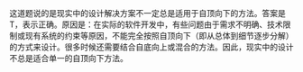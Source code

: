 这道题说的是现实中的设计解决方案不一定总是适用于自顶向下的方法。答案是T，表示正确。原因是：在实际的软件开发中，有些问题由于需求不明确、技术限制或现有系统的约束等原因，不能完全按照自顶向下（即从总体到细节逐步分解）的方式来设计。很多时候还需要结合自底向上或混合的方法。因此，现实中的设计不总是适合单一的自顶向下方法。